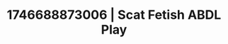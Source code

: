 ---
categories:
- Vocal tease
- Dominant softness
- Intimate reveal
- AI-generated
- Cosplay
- Pleasure activism
- ASMR
- Erotic close-up
image: /assets/images/1746688873006.jpg
layout: post
seo:
  description: Featured content with high-quality Scat Fetish, ABDL Play. HD images
    available.
  keywords: Scat Fetish, ABDL Play
  og_image: /assets/images/1746688873006.jpg
  schema_type: VisualArtwork
tags:
- ABDL Play
- '#1746688873006'
- Scat Fetish
title: 1746688873006 | Scat Fetish ABDL Play
---